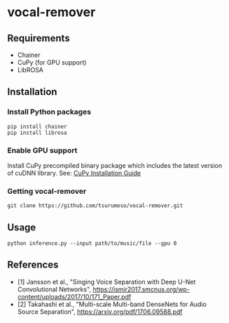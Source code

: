 # vocal-remover

## Requirements

  - Chainer
  - CuPy (for GPU support)
  - LibROSA

## Installation

### Install Python packages
```
pip install chainer
pip install librosa
```

### Enable GPU support

Install CuPy precompiled binary package which includes the latest version of cuDNN library.
See: [CuPy Installation Guide](https://docs-cupy.chainer.org/en/stable/install.html#install-cupy)

### Getting vocal-remover
```
git clone https://github.com/tsurumeso/vocal-remover.git
```

## Usage

```
python inference.py --input path/to/music/file --gpu 0
```

## References

- [1] Jansson et al., "Singing Voice Separation with Deep U-Net Convolutional Networks", https://ismir2017.smcnus.org/wp-content/uploads/2017/10/171_Paper.pdf
- [2] Takahashi et al., "Multi-scale Multi-band DenseNets for Audio Source Separation", https://arxiv.org/pdf/1706.09588.pdf
